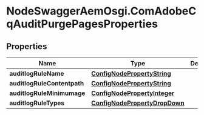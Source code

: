 # NodeSwaggerAemOsgi.ComAdobeCqAuditPurgePagesProperties

## Properties

Name | Type | Description | Notes
------------ | ------------- | ------------- | -------------
**auditlogRuleName** | [**ConfigNodePropertyString**](ConfigNodePropertyString.md) |  | [optional] 
**auditlogRuleContentpath** | [**ConfigNodePropertyString**](ConfigNodePropertyString.md) |  | [optional] 
**auditlogRuleMinimumage** | [**ConfigNodePropertyInteger**](ConfigNodePropertyInteger.md) |  | [optional] 
**auditlogRuleTypes** | [**ConfigNodePropertyDropDown**](ConfigNodePropertyDropDown.md) |  | [optional] 


